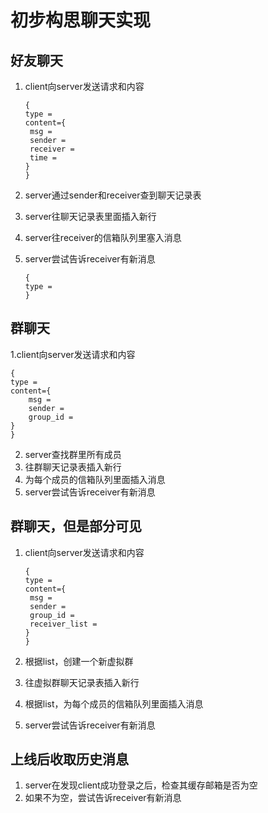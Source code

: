 # 初步构思聊天实现

## 好友聊天

1. client向server发送请求和内容

   ```
   {
   type = 
   content={
   	msg = 
   	sender = 
   	receiver = 
   	time = 
   }
   }
   ```

2. server通过sender和receiver查到聊天记录表

3. server往聊天记录表里面插入新行

4. server往receiver的信箱队列里塞入消息

5. server尝试告诉receiver有新消息

   ```
   {
   type = 
   }
   ```

## 群聊天

1.client向server发送请求和内容

```
{
type = 
content={
	msg = 
	sender = 
	group_id = 
}
}
```

2. server查找群里所有成员
3. 往群聊天记录表插入新行
4. 为每个成员的信箱队列里面插入消息
5. server尝试告诉receiver有新消息



## 群聊天，但是部分可见

1. client向server发送请求和内容

   ```
   {
   type = 
   content={
   	msg = 
   	sender = 
   	group_id = 
   	receiver_list = 
   }
   }
   ```

2. 根据list，创建一个新虚拟群

3. 往虚拟群聊天记录表插入新行

4. 根据list，为每个成员的信箱队列里面插入消息

5. server尝试告诉receiver有新消息

## 上线后收取历史消息

1. server在发现client成功登录之后，检查其缓存邮箱是否为空
2. 如果不为空，尝试告诉receiver有新消息